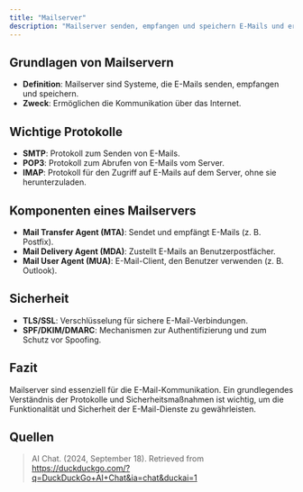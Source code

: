 ```yaml
---
title: "Mailserver"
description: "Mailserver senden, empfangen und speichern E-Mails und ermöglichen die Kommunikation über das Internet. Sie verwenden Protokolle wie SMTP, POP3 und IMAP sowie Sicherheitsmaßnahmen wie TLS/SSL und SPF/DKIM/DMARC."
---
```


## Grundlagen von Mailservern
- **Definition**: Mailserver sind Systeme, die E-Mails senden, empfangen und speichern.
- **Zweck**: Ermöglichen die Kommunikation über das Internet.

## Wichtige Protokolle
- **SMTP**: Protokoll zum Senden von E-Mails.
- **POP3**: Protokoll zum Abrufen von E-Mails vom Server.
- **IMAP**: Protokoll für den Zugriff auf E-Mails auf dem Server, ohne sie herunterzuladen.

## Komponenten eines Mailservers
- **Mail Transfer Agent (MTA)**: Sendet und empfängt E-Mails (z. B. Postfix).
- **Mail Delivery Agent (MDA)**: Zustellt E-Mails an Benutzerpostfächer.
- **Mail User Agent (MUA)**: E-Mail-Client, den Benutzer verwenden (z. B. Outlook).

## Sicherheit
- **TLS/SSL**: Verschlüsselung für sichere E-Mail-Verbindungen.
- **SPF/DKIM/DMARC**: Mechanismen zur Authentifizierung und zum Schutz vor Spoofing.

## Fazit
Mailserver sind essenziell für die E-Mail-Kommunikation. Ein grundlegendes Verständnis der Protokolle und Sicherheitsmaßnahmen ist wichtig, um die Funktionalität und Sicherheit der E-Mail-Dienste zu gewährleisten.

## Quellen

> AI Chat. (2024, September 18). Retrieved from https://duckduckgo.com/?q=DuckDuckGo+AI+Chat&ia=chat&duckai=1